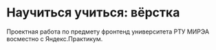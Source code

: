 # Научиться учиться: вёрстка

Проектная работа по предмету фронтенд университета РТУ МИРЭА восместно с Яндекс.Практикум.
